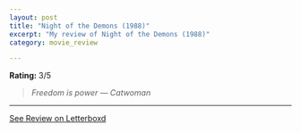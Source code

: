 ```yaml
---
layout: post
title: "Night of the Demons (1988)"
excerpt: "My review of Night of the Demons (1988)"
category: movie_review

---
```


**Rating:** 3/5

<blockquote><i>Freedom is power
</i><i>— Catwoman</i></blockquote>

<hr>

[See Review on Letterboxd](https://boxd.it/4RefrD)
